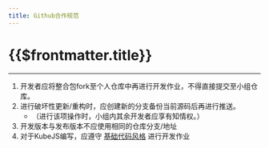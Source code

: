 ```yaml
---
title: Github合作规范
---
```


# {{$frontmatter.title}}

---

1. 开发者应将整合包fork至个人仓库中再进行开发作业，不得直接提交至小组仓库。
2. 进行破坏性更新/重构时，应创建新的分支备份当前源码后再进行推送。
   - （进行该项操作时，小组内其余开发者应享有知情权。）
3. 开发版本与发布版本不应使用相同的仓库分支/地址
4. 对于KubeJS编写，应遵守 [基础代码风格](../KJS开发规范/1-基础代码风格) 进行开发作业
